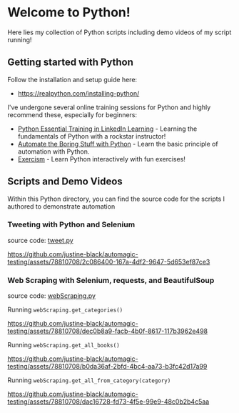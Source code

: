 # Welcome to Python!

Here lies my collection of Python scripts including demo videos of my script running!

## Getting started with Python

Follow the installation and setup guide here:

- https://realpython.com/installing-python/

I've undergone several online training sessions for Python and highly recommend these, especially for beginners:

- [Python Essential Training in LinkedIn Learning](https://www.linkedin.com/learning/python-essential-training-18764650) - Learning the fundamentals of Python with a rockstar instructor!
- [Automate the Boring Stuff with Python](https://automatetheboringstuff.com/) - Learn the basic principle of automation with Python.
- [Exercism](https://exercism.org/) - Learn Python interactively with fun exercises!

## Scripts and Demo Videos

Within this Python directory, you can find the source code for the scripts I authored to demonstrate automation

### Tweeting with Python and Selenium

source code: [tweet.py](tweet.py)

https://github.com/justine-black/automagic-testing/assets/78810708/2c086400-167a-4df2-9647-5d653ef87ce3

### Web Scraping with Selenium, requests, and BeautifulSoup

source code: [webScraping.py](webScraping.py)

Running `webScraping.get_categories()`

https://github.com/justine-black/automagic-testing/assets/78810708/dec0b8a9-facb-4b0f-8617-117b3962e498

Running `webScraping.get_all_books()`

https://github.com/justine-black/automagic-testing/assets/78810708/b0da36af-2bfd-4bc4-aa73-b3fc42d17a99

Running `webScraping.get_all_from_category(category)`

https://github.com/justine-black/automagic-testing/assets/78810708/dac16728-fd73-4f5e-99e9-48c0b2b4c5aa
